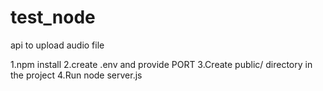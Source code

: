 # test_node
api to upload audio file

1.npm install
2.create .env and provide PORT
3.Create public/ directory in the project
4.Run node server.js
